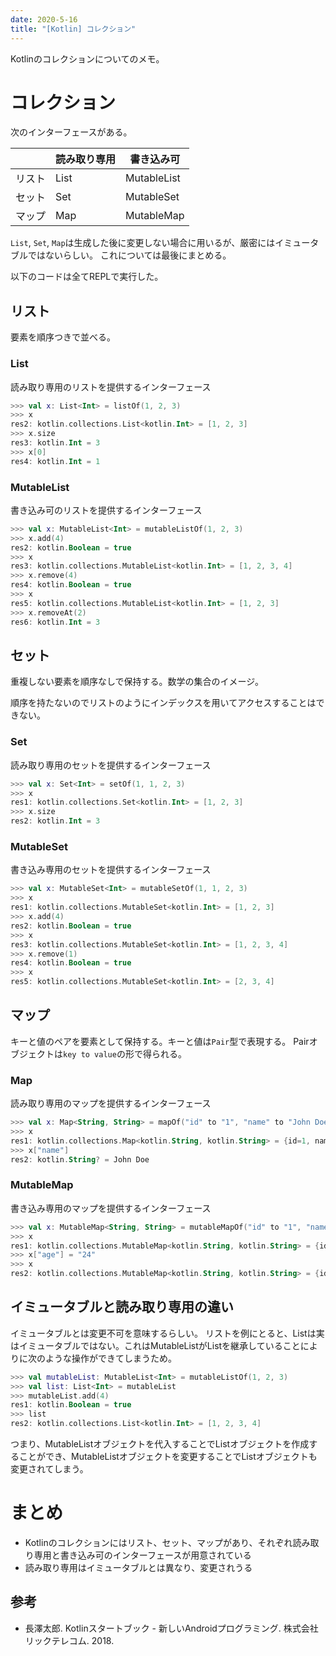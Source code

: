 ```yaml
---
date: 2020-5-16
title: "[Kotlin] コレクション"
---
```


Kotlinのコレクションについてのメモ。

<!--more-->

# コレクション

次のインターフェースがある。

|        | 読み取り専用 | 書き込み可  |
| --- | --- | --- |
| リスト | List         | MutableList |
| セット | Set          | MutableSet  |
| マップ | Map          | MutableMap  |

`List`, `Set`, `Map`は生成した後に変更しない場合に用いるが、厳密にはイミュータブルではないらしい。
これについては最後にまとめる。

以下のコードは全てREPLで実行した。

## リスト

要素を順序つきで並べる。

### List

読み取り専用のリストを提供するインターフェース

```kotlin
>>> val x: List<Int> = listOf(1, 2, 3)
>>> x
res2: kotlin.collections.List<kotlin.Int> = [1, 2, 3]
>>> x.size
res3: kotlin.Int = 3
>>> x[0]
res4: kotlin.Int = 1
```

### MutableList

書き込み可のリストを提供するインターフェース

```kotlin
>>> val x: MutableList<Int> = mutableListOf(1, 2, 3)
>>> x.add(4)
res2: kotlin.Boolean = true
>>> x
res3: kotlin.collections.MutableList<kotlin.Int> = [1, 2, 3, 4]
>>> x.remove(4)
res4: kotlin.Boolean = true
>>> x
res5: kotlin.collections.MutableList<kotlin.Int> = [1, 2, 3]
>>> x.removeAt(2)
res6: kotlin.Int = 3
```

## セット

重複しない要素を順序なしで保持する。数学の集合のイメージ。

順序を持たないのでリストのようにインデックスを用いてアクセスすることはできない。

### Set

読み取り専用のセットを提供するインターフェース

```kotlin
>>> val x: Set<Int> = setOf(1, 1, 2, 3)
>>> x
res1: kotlin.collections.Set<kotlin.Int> = [1, 2, 3]
>>> x.size
res2: kotlin.Int = 3
```

### MutableSet

書き込み専用のセットを提供するインターフェース

```kotlin
>>> val x: MutableSet<Int> = mutableSetOf(1, 1, 2, 3)
>>> x
res1: kotlin.collections.MutableSet<kotlin.Int> = [1, 2, 3]
>>> x.add(4)
res2: kotlin.Boolean = true
>>> x
res3: kotlin.collections.MutableSet<kotlin.Int> = [1, 2, 3, 4]
>>> x.remove(1)
res4: kotlin.Boolean = true
>>> x
res5: kotlin.collections.MutableSet<kotlin.Int> = [2, 3, 4]
```

## マップ

キーと値のペアを要素として保持する。キーと値は`Pair`型で表現する。
Pairオブジェクトは`key to value`の形で得られる。

### Map

読み取り専用のマップを提供するインターフェース

```kotlin
>>> val x: Map<String, String> = mapOf("id" to "1", "name" to "John Doe")
>>> x
res1: kotlin.collections.Map<kotlin.String, kotlin.String> = {id=1, name=John Doe}
>>> x["name"]
res2: kotlin.String? = John Doe
```

### MutableMap

書き込み専用のマップを提供するインターフェース

```kotlin
>>> val x: MutableMap<String, String> = mutableMapOf("id" to "1", "name" to "John Doe")
>>> x
res1: kotlin.collections.MutableMap<kotlin.String, kotlin.String> = {id=1, name=John Doe}
>>> x["age"] = "24"
>>> x
res2: kotlin.collections.MutableMap<kotlin.String, kotlin.String> = {id=1, name=John Doe, age=24}
```

## イミュータブルと読み取り専用の違い

イミュータブルとは変更不可を意味するらしい。
リストを例にとると、Listは実はイミュータブルではない。これはMutableListがListを継承していることによりに次のような操作ができてしまうため。

```kotlin
>>> val mutableList: MutableList<Int> = mutableListOf(1, 2, 3)
>>> val list: List<Int> = mutableList
>>> mutableList.add(4)
res1: kotlin.Boolean = true
>>> list
res2: kotlin.collections.List<kotlin.Int> = [1, 2, 3, 4]
```

つまり、MutableListオブジェクトを代入することでListオブジェクトを作成することができ、MutableListオブジェクトを変更することでListオブジェクトも変更されてしまう。

# まとめ

- Kotlinのコレクションにはリスト、セット、マップがあり、それぞれ読み取り専用と書き込み可のインターフェースが用意されている
- 読み取り専用はイミュータブルとは異なり、変更されうる

## 参考

- 長澤太郎. Kotlinスタートブック - 新しいAndroidプログラミング. 株式会社リックテレコム. 2018.


